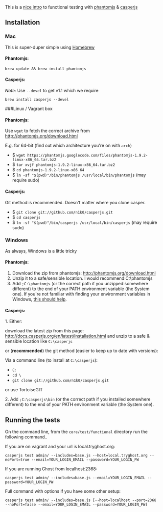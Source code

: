This is a [nice intro](http://dannycroft.co.uk/front-end-unit-testing-with-javascript/) to functional testing with [phantomjs](http://phantomjs.org/) & [casperjs](http://casperjs.org/)

## Installation

### Mac
This is super-duper simple using [Homebrew](http://brew.sh/)

#### Phantomjs:

`brew update && brew install phantomjs`

#### Casperjs:

*Note:* Use `--devel` to get v1.1 which we require

`brew install casperjs --devel` 

###Linux / Vagrant box

#### Phantomjs:

Use `wget` to fetch the correct archive from http://phantomjs.org/download.html

E.g. for 64-bit (find out which architecture you're on with `arch`)
* $ `wget https://phantomjs.googlecode.com/files/phantomjs-1.9.2-linux-x86_64.tar.bz2`
* $ `tar xvjf phantomjs-1.9.2-linux-x86_64.tar.bz2`
* $ `cd phantomjs-1.9.2-linux-x86_64`
* $ `ln -sf "$(pwd)"/bin/phantomjs /usr/local/bin/phantomjs` (may require sudo)

#### Casperjs:

Git method is recommended. Doesn't matter where you clone casper.
* $ `git clone git://github.com/n1k0/casperjs.git`
* $ `cd casperjs`
* $ `ln -sf "$(pwd)"/bin/casperjs /usr/local/bin/casperjs` (may require sudo)

### Windows

As always, Windows is a little tricky

#### Phantomjs:

1. Download the zip from phantomjs: http://phantomjs.org/download.html
2. Unzip it to a safe/sensible location. I would recommend C:\phantomjs
3. Add `;C:\phantomjs` (or the correct path if you unzipped somewhere different) to the end of your PATH environment variable (the System one). If you're not familiar with finding your environment variables in Windows, [this should help](http://www.computerhope.com/issues/ch000549.htm).

#### Casperjs:

1\. Either:

download the latest zip from this page: http://docs.casperjs.org/en/latest/installation.html and unzip to a safe & sensible location like `C:\casperjs` 

or (**recommended**) the git method (easier to keep up to date with versions):

Via a command line (to install at `C:\casperjs`):
* `C:`
* `cd \`
* `git clone git://github.com/n1k0/casperjs.git`

or use TortoiseGIT

2\. Add `;C:\casperjs\bin` (or the correct path if you installed somewhere different) to the end of your PATH environment variable (the System one).

## Running the tests

On the command line, from the `core/test/functional` directory run the following command..

If you are on vagrant and your url is local.tryghost.org:

`casperjs test admin/ --includes=base.js --host=local.tryghost.org --noPort=true --email=YOUR_LOGIN_EMAIL --password=YOUR_LOGIN_PW`

If you are running Ghost from localhost:2368:

`casperjs test admin/ --includes=base.js --email=YOUR_LOGIN_EMAIL --password=YOUR_LOGIN_PW`

Full command with options if you have some other setup:

`casperjs test admin/ --includes=base.js [--host=localhost --port=2368 --noPort=false --email=YOUR_LOGIN_EMAIL --password=YOUR_LOGIN_PW]`
